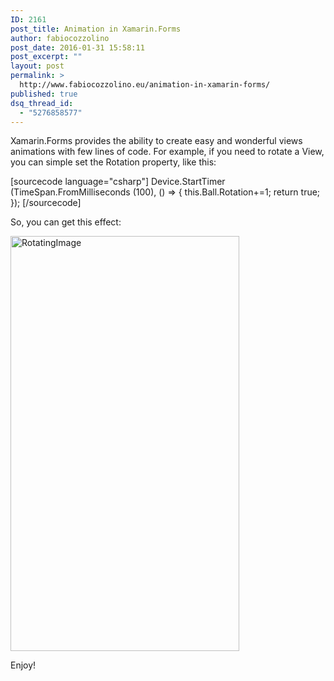 ```yaml
---
ID: 2161
post_title: Animation in Xamarin.Forms
author: fabiocozzolino
post_date: 2016-01-31 15:58:11
post_excerpt: ""
layout: post
permalink: >
  http://www.fabiocozzolino.eu/animation-in-xamarin-forms/
published: true
dsq_thread_id:
  - "5276858577"
---
```

Xamarin.Forms provides the ability to create easy and wonderful views animations with few lines of code. For example, if you need to rotate a View, you can simple set the Rotation property, like this:

[sourcecode language="csharp"]
Device.StartTimer (TimeSpan.FromMilliseconds (100), () =&gt; {
    this.Ball.Rotation+=1;
    return true;
});
[/sourcecode]

So, you can get this effect:

<a href="http://www.fabiocozzolino.eu/wp-content/uploads/2016/01/RotatingImage.gif" rel="attachment wp-att-2171"><img class="alignnone wp-image-2171" src="http://www.fabiocozzolino.eu/wp-content/uploads/2016/01/RotatingImage.gif" alt="RotatingImage" width="366" height="664" /></a>

Enjoy!
